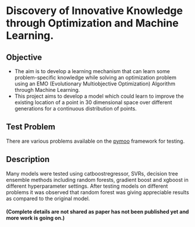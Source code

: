 # Discovery of Innovative Knowledge through Optimization and Machine Learning.

## Objective
- The  aim is to develop a learning mechanism that can learn some problem-specific knowledge while solving an optimization problem using an EMO (Evolutionary Multiobjective Optimization) Algorithm through Machine Learning.
- This project aims to develop a model which could learn to improve the existing location of a point in 30 dimensional space over different generations for a continuous distribution of points.

## Test Problem
 There are various problems available on the [pymoo](https://pymoo.org/problems/index.html) framework for testing. 

## Description
Many models were tested using catboostregressor, SVRs, decision tree ensemble methods including random forests, gradient boost and xgboost  in different hyperparameter settings. After testing models on different problems it was observed that random forest was giving appreciable results as compared to the original model. 
#### (Complete details are not shared as paper has not been published yet and more work is going on.)

